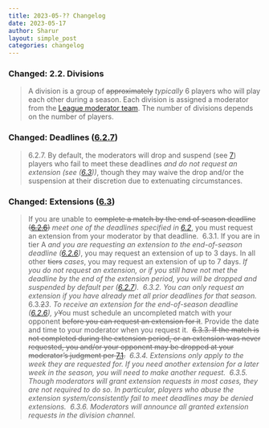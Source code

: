 ```yaml
---
title: 2023-05-?? Changelog
date: 2023-05-17
author: Sharur
layout: simple_post
categories: changelog
---
```

### Changed: 2.2. Divisions

> A division is a group of ~~approximately~~ *typically* 6 players who will play each other during a season. Each division is assigned a moderator from the [League moderator team](/moderators). The number of divisions depends on the number of players.

### Changed: Deadlines ([6.2.7](/rules#6.2.7))

> 6.2.7. By default, the moderators will drop and suspend (see [7](#7)) players who fail to meet these deadlines *and do not request an extension (see ([6.3](/rules#6.3)))*, though they may waive the drop and/or the suspension at their discretion due to extenuating circumstances.

### Changed: Extensions ([6.3](/rules#6.3))

> If you are unable to ~~complete a match by the end of season deadline ([6.2.6](#6.2.6))~~ *meet one of the deadlines specified in [6.2](/rules#6.2)*, you must request an extension from your moderator by that deadline.
>﻿
> 6.3.1. If you are in tier A *and you are requesting an extension to the end-of-season deadline ([6.2.6](/rules#6.2.6))*, you may request an extension of up to 3 days. In all other ~~tiers~~ *cases*, you may request an extension of up to 7 days. *If you do not request an extension, or if you still have not met the deadline by the end of the extension period, you will be dropped and suspended by default per ([6.2.7](/rules#6.2.7)).*
>﻿
> *6.3.2. You can only request an extension if you have already met all prior deadlines for that season.*
>﻿
> 6.3.~~2~~*3*. *To receive an extension for the end-of-season deadline ([6.2.6](/rules#6.2.6)), y*~~Y~~ou must schedule an uncompleted match with your opponent ~~before you can request an extension for it~~. Provide the date and time to your moderator when you request it.
>﻿
> ~~6.3.3. If the match is not completed during the extension period, or an extension was never requested, you and/or your opponent may be dropped at your moderator’s judgment per [7.1](#7.1).~~
>﻿
> *6.3.4. Extensions only apply to the week they are requested for. If you need another extension for a later week in the season, you will need to make another request.*
>﻿
> *6.3.5. Though moderators will grant extension requests in most cases, they are not required to do so. In particular, players who abuse the extension system/consistently fail to meet deadlines may be denied extensions.*
>﻿
> *6.3.6. Moderators will announce all granted extension requests in the division channel.*
